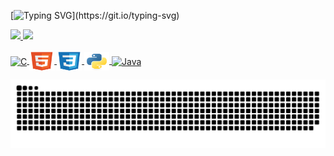 
[![Typing SVG](https://readme-typing-svg.herokuapp.com/?color=f8f8f2&size=30&center=true&vCenter=true&width=1000&lines=Hello!;+My+name+is+Débora+Melo;I'm+from+Brasil-SP;I+study+Systems+Analysis+Development+at+FATEC;Be+Welcome!)](https://git.io/typing-svg)

 <div>
  <a href="https://github.com/melodebora">
  <img height="160em" src="https://github-readme-stats.vercel.app/api?username=melodebora&show_icons=true&theme=dracula&include_all_commits=true&count_private=true"/>
  <img height="160em" src="https://github-readme-stats.vercel.app/api/top-langs/?username=melodebora&layout=compact&langs_count=16&theme=dracula"/>
</div>
<div style="display: inline_block"><br>
  <img align="center" alt="C" height="30" width="40" src="https://cdn.jsdelivr.net/gh/devicons/devicon/icons/c/c-original.svg">
  <img align="center" alt="HTML" height="30" width="40" src="https://raw.githubusercontent.com/devicons/devicon/master/icons/html5/html5-original.svg">
  <img align="center" alt="CSS" height="30" width="40" src="https://raw.githubusercontent.com/devicons/devicon/master/icons/css3/css3-original.svg">
  <img align="center" alt="Python" height="30" width="40" src="https://raw.githubusercontent.com/devicons/devicon/master/icons/python/python-original.svg">
   <img align="center" alt="Java" height="30" width="40" src="https://cdn.jsdelivr.net/gh/devicons/devicon/icons/java/java-original.svg">
</div>

 ![Snake animation](https://github.com/ellen2121/ellen2121/blob/output/github-contribution-grid-snake.svg)


      
          
